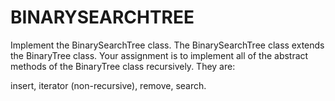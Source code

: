 # BINARYSEARCHTREE
Implement the BinarySearchTree class.
The BinarySearchTree class extends the BinaryTree class. Your assignment is to
implement all of the abstract methods of the BinaryTree class recursively. They are:

  insert,
  iterator (non-recursive),
  remove,
  search.
